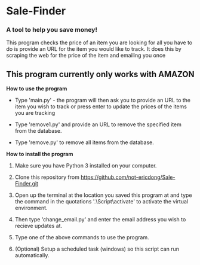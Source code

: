 # Sale-Finder

### A tool to help you save money!

This program checks the price of an item you are looking for all you have to do is provide an URL for the item you would like to track.
It does this by scraping the web for the price of the item and emailing you once 

## This program currently only works with AMAZON

**How to use the program**

 * Type 'main.py' - the program will then ask you to provide an URL to the item you wish to track or press enter to update the prices of the items you are tracking

 * Type 'remove1.py' and provide an URL to remove the specified item from the database.

 * Type 'remove.py' to remove all items from the database.

**How to install the program**
1. Make sure you have Python 3 installed on your computer.

2. Clone this repository from https://github.com/not-ericdong/Sale-Finder.git

3. Open up the terminal at the location you saved this program at and type the command in the quotations '.\Script\activate' to activate the virtual environment.

4. Then type 'change_email.py' and enter the email address you wish to recieve updates at.

5. Type one of the above commands to use the program.

6. (Optional) Setup a scheduled task (windows) so this script can run automatically.


